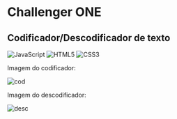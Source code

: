 # Challenger ONE
## Codificador/Descodificador de texto

![JavaScript](https://img.shields.io/badge/javascript-%23323330.svg?style=for-the-badge&logo=javascript&logoColor=%23F7DF1E)
![HTML5](https://img.shields.io/badge/html5-%23E34F26.svg?style=for-the-badge&logo=html5&logoColor=white)
![CSS3](https://img.shields.io/badge/css3-%231572B6.svg?style=for-the-badge&logo=css3&logoColor=white)

Imagem do codificador: 

![cod](https://github.com/user-attachments/assets/c4b7ce4a-0d25-4e53-9464-fe3adbeb18fa)


Imagem do descodificador:

![desc](https://github.com/user-attachments/assets/a0246e2a-3b3d-4f99-9cd1-3e1d577ad4a4)
